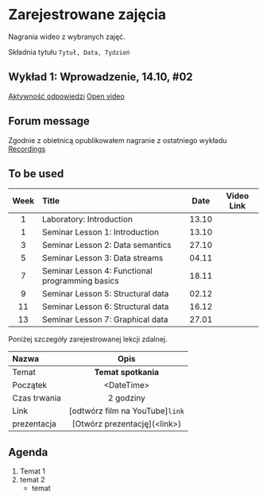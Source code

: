 # Zarejestrowane zajęcia

Nagrania wideo z wybranych zajęć.

Składnia tytułu `Tytuł, Data, Tydzień`

## Wykład 1: Wprowadzenie, 14.10, #02

[Aktywność odpowiedzi](https://ftims.edu.p.lodz.pl/mod/resource/view.php?id=81190)
[Open video](https://youtu.be/ADhiNW-shI0)

## Forum message

Zgodnie z obietnicą opublikowałem nagranie z ostatniego wykładu [Recordings](https://ftims.edu.p.lodz.pl/course/view.php?id=720#section-4)

## To be used

| Week  | Title                                           | Date  | Video Link |
| :---: | :---------------------------------------------- | :---: | :--------: |
|   1   | Laboratory: Introduction                        | 13.10 |            |
|   1   | Seminar Lesson 1: Introduction                  | 13.10 |            |
|   3   | Seminar Lesson 2: Data semantics                | 27.10 |            |
|   5   | Seminar Lesson 3: Data streams                  | 04.11 |            |
|   7   | Seminar Lesson 4: Functional programming basics | 18.11 |            |
|   9   | Seminar Lesson 5: Structural data               | 02.12 |            |
|  11   | Seminar Lesson 6: Structural data               | 16.12 |            |
|  13   | Seminar Lesson 7: Graphical data                | 27.01 |            |


Poniżej szczegóły zarejestrowanej lekcji zdalnej.

| Nazwa        |                           Opis                            |
| :----------- | :-------------------------------------------------------: |
| Temat        |                    **Temat spotkania**                    |
| Początek     |                       \<DateTime\>                        |
| Czas trwania |                         2 godziny                         |
| Link         | [odtwórz film na YouTube]`link` |
| prezentacja  |              [Otwórz prezentację]\(\<link\>\)               |

## Agenda

1. Temat 1
1. temat 2
   - temat

